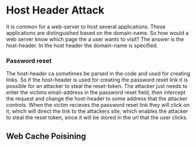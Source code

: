 # Host Header Attack

It is common for a web-server to host several applications. These applications are distinguished based on the domain-name. So how would a web server know which page the a user wants to visit? The answer is the host-header. In the host header the domain-name is specified.



### Password reset

The host-header ca sometimes be parsed in the code and used for creating links. So if the host-header is used for creating the password reset link it is possible for an attacker to steal the reset-token. The attacker just needs to enter the victims email-address in the password reset field, then intercept the request and change the host-header to some address that the attacker controls. When the victim recieves the password reset link they will click on it, which will direct the link to the attackers site, which enables the attacker to steal the reset token, since it will be stored in the url that the user clicks.



## Web Cache Poisining



